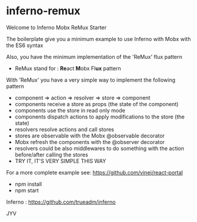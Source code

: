 # inferno-remux

Welcome to Inferno Mobx ReMux Starter

The boilerplate give you a minimum example to use Inferno with Mobx with the ES6 syntax

Also, you have the minimum implementation of the 'ReMux' flux pattern
* ReMux stand for : **Re**act **M**obx Fl**ux** pattern

With 'ReMux' you have a very simple way to implement the following pattern
* component => action => resolver => store => component
 * components receive a store as props (the state of the component)
 * components use the store in read only mode
 * components dispatch actions to apply modifications to the store (the state)
 * resolvers resolve actions and call stores
 * stores are observable with the Mobx @observable decorator
 * Mobx refresh the components with the @observer decorator
 * resolvers could be also middlewares to do something with the action before/after calling the stores
* TRY IT, IT'S VERY SIMPLE THIS WAY

For a more complete example see: https://github.com/vinej/react-portal

  * npm install
  * npm start

Inferno : https://github.com/trueadm/inferno

JYV









